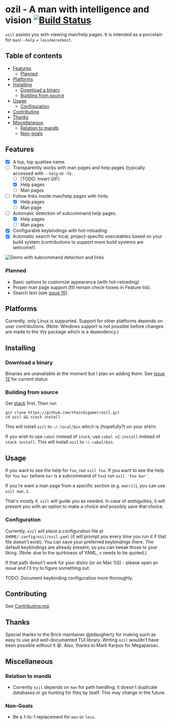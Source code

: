 # ozil - A man with intelligence and vision [![Build Status](https://travis-ci.com/theindigamer/ozil.svg?token=atg5zCeDiWzbYpJit3Kx&branch=master)](https://travis-ci.com/theindigamer/ozil)

`ozil` assists you with viewing man/help pages. It is intended as a
porcelain for `man`/`--help` + `less`/`more`/`most`.

## Table of contents

- [Features](#features)
  * [Planned](#planned)
- [Platforms](#platforms)
- [Installing](#installing)
  * [Download a binary](#download-a-binary)
  * [Building from source](#building-from-source)
- [Usage](#usage)
  * [Configuration](#configuration)
- [Contributing](#contributing)
- [Thanks](#thanks)
- [Miscellaneous](#miscellaneous)
  * [Relation to mandb](#relation-to-mandb)
  * [Non-goals](#non-goals)

## Features

- [X] A top, top qualitee name.
- [ ] Transparently works with man pages and help pages (typically
    accessed with `--help` or `-h`).
  + [ ] [TODO: Insert GIF]
  + [X] Help pages
  + [ ] Man pages
- [ ] Follow links inside man/help pages with hints.
  + [X] Help pages
  + [ ] Man page
- [ ] Automatic detection of subcommand help pages.
  + [X] Help pages
  + [ ] Man pages
- [X] Configurable keybindings with hot-reloading.
- [X] Automatic search for local, project-specific executables
      based on your build system (contributions to support more build systems
      are welcome!).

![Demo with subcommand detection and links](https://i.imgur.com/vz4pPug.gif)

### Planned

-   Basic options to customize appearance (with hot-reloading).
-   Proper man page support (fill remain check-boxes in Feature list).
-   Search text (see [issue 10](https://github.com/theindigamer/ozil/issues/10)).

## Platforms

Currently, only Linux is supported. Support for other platforms depends
on user contributions. (Note: Windows support is not possible before
changes are made to the Vty package which is a dependency.)

## Installing

### Download a binary

Binaries are unavailable at the moment but I plan on adding them. See
[issue 12](https://github.com/theindigamer/ozil/issues/12) for current status.

### Building from source

Get [stack](https://docs.haskellstack.org/en/stable/README/#how-to-install)
first. Then run

    git clone https://github.com/theindigamer/ozil.git
    cd ozil && stack install

This will install `ozil` to `~/.local/bin` which is (hopefully?) on your
`$PATH`.

If you wish to use `cabal` instead of `stack`, use `cabal v2-install`
instead of `stack install`. This will install `ozil` to `~/.cabal/bin`.

## Usage

If you want to see the help for `foo`, run `ozil foo`. If you want to
see the help for `foo bar` (where `bar` is a subcommand of `foo`) run
`ozil 'foo bar'`.

If you're want a man page from a specific section (e.g. `man(1)`), you
can use `ozil man.1`.

That's mostly it. `ozil` will guide you as needed. In case of
ambiguities, it will present you with an option to make a choice and
possibly save that choice.

### Configuration

Currently, `ozil` will place a configuration file at
`$HOME/.config/ozil/ozil.yaml` (it will prompt you every time you run it
if that file doesn't exist). You can save your preferred keybindings
there. The default keybindings are already present, so you can tweak
those to your liking. (Note: due to the quirkiness of YAML, `n` needs to
be quoted.)

If that path doesn't work for your distro (or on Mac OS) - please open
an issue and I'll try to figure something out.

TODO: Document keybinding configuration more thoroughly.

## Contributing

See [Contributing.md](Contributing.md).

## Thanks

Special thanks to the Brick maintainer @jtdaugherty for making such as
easy to use and well-documented TUI library. Writing `ozil` wouldn't
have been possible without it :smile:. Also, thanks to Mark Karpov for
Megaparsec.

## Miscellaneous

### Relation to mandb

- Currently `ozil` depends on `man` for path handling; it doesn't
  duplicate databases or go hunting for files by itself. This may
  change in the future.

### Non-Goals

- Be a 1-to-1 replacement for `man` or `less`.
